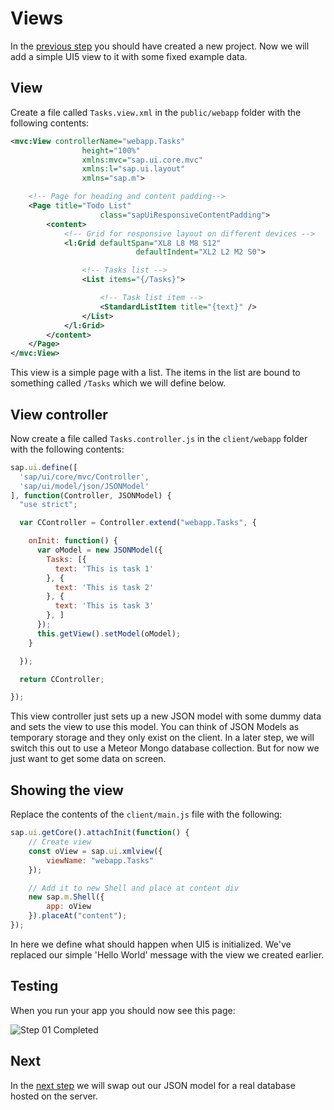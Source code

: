 # Views
In the [previous step](/#/tutorial/mongo/step/00) you should have created a new project.  Now we will add a simple UI5 view to it with some fixed example data.

## View
Create a file called `Tasks.view.xml` in the `public/webapp` folder with the following contents:
```xml
<mvc:View controllerName="webapp.Tasks"
				height="100%"
				xmlns:mvc="sap.ui.core.mvc"
				xmlns:l="sap.ui.layout"
				xmlns="sap.m">

	<!-- Page for heading and content padding-->
	<Page title="Todo List"
					class="sapUiResponsiveContentPadding">
		<content>
			<!-- Grid for responsive layout on different devices -->
			<l:Grid defaultSpan="XL8 L8 M8 S12"
							defaultIndent="XL2 L2 M2 S0">

				<!-- Tasks list -->
				<List items="{/Tasks}">

					<!-- Task list item -->
					<StandardListItem title="{text}" />
				</List>
			</l:Grid>
		</content>
	</Page>
</mvc:View>
```
This view is a simple page with a list.  The items in the list are bound to something called `/Tasks` which we will define below.

## View controller
Now create a file called `Tasks.controller.js` in the `client/webapp` folder with the following contents:
```js
sap.ui.define([
  'sap/ui/core/mvc/Controller',
  'sap/ui/model/json/JSONModel'
], function(Controller, JSONModel) {
  "use strict";

  var CController = Controller.extend("webapp.Tasks", {

    onInit: function() {
      var oModel = new JSONModel({
        Tasks: [{
          text: 'This is task 1'
        }, {
          text: 'This is task 2'
        }, {
          text: 'This is task 3'
        }, ]
      });
      this.getView().setModel(oModel);
    }

  });

  return CController;

});
```
This view controller just sets up a new JSON model with some dummy data and sets the view to use this model.  You can think of JSON Models as temporary storage and they only exist on the client.  In a later step, we will switch this out to use a Meteor Mongo database collection.  But for now we just want to get some data on screen.

## Showing the view
Replace the contents of the `client/main.js` file with the following:
```js
sap.ui.getCore().attachInit(function() {
    // Create view
    const oView = sap.ui.xmlview({
        viewName: "webapp.Tasks"
    });

    // Add it to new Shell and place at content div
    new sap.m.Shell({
        app: oView
    }).placeAt("content");
});
```
In here we define what should happen when UI5 is initialized.  We've replaced our simple 'Hello World' message with the view we created earlier.  

## Testing
When you run your app you should now see this page:

![Step 01 Completed](/docs/tutorial/01-Views.png "Step 01 Completed")

## Next
In the [next step](/#/tutorial/mongo/step/02) we will swap out our JSON model for a real database hosted on the server.
